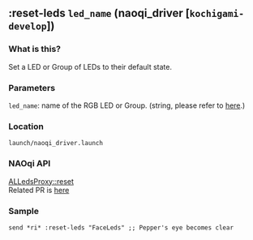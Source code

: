 ## :reset-leds `led_name` (naoqi_driver [`kochigami-develop`])

### What is this?

Set a LED or Group of LEDs to their default state.  

### Parameters

`led_name`: name of the RGB LED or Group. (string, please refer to [here](http://doc.aldebaran.com/2-5/naoqi/sensors/alleds.html#groups-short-names-and-names).)  

### Location

`launch/naoqi_driver.launch`  

### NAOqi API

[ALLedsProxy::reset](http://doc.aldebaran.com/2-5/naoqi/sensors/alleds-api.html#alleds-api)  
Related PR is [here](https://github.com/jsk-ros-pkg/jsk_robot/pull/999)

### Sample

```
send *ri* :reset-leds "FaceLeds" ;; Pepper's eye becomes clear
```